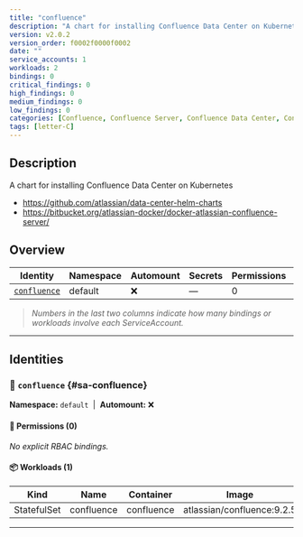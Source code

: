 ```yaml
---
title: "confluence"
description: "A chart for installing Confluence Data Center on Kubernetes"
version: v2.0.2
version_order: f0002f0000f0002
date: ""
service_accounts: 1
workloads: 2
bindings: 0
critical_findings: 0
high_findings: 0
medium_findings: 0
low_findings: 0
categories: [Confluence, Confluence Server, Confluence Data Center, Confluence DC, Atlassian]
tags: [letter-C]
---
```


## Description

A chart for installing Confluence Data Center on Kubernetes

- https://github.com/atlassian/data-center-helm-charts
- https://bitbucket.org/atlassian-docker/docker-atlassian-confluence-server/

## Overview

| Identity                       | Namespace | Automount | Secrets | Permissions | Workloads | Risk |
| ------------------------------ | --------- | --------- | ------- | ----------- | --------- | ---- |
| [`confluence`](#sa-confluence) | default   | ❌        | —       | 0           | 1         | —    |

> _Numbers in the last two columns indicate how many bindings or workloads involve each ServiceAccount._

---

## Identities

### 🤖 `confluence` {#sa-confluence}

**Namespace:** `default`  |  **Automount:** ❌

#### 🔑 Permissions (0)

_No explicit RBAC bindings._

#### 📦 Workloads (1)

| Kind        | Name       | Container  | Image                      |
| ----------- | ---------- | ---------- | -------------------------- |
| StatefulSet | confluence | confluence | atlassian/confluence:9.2.5 |

---
